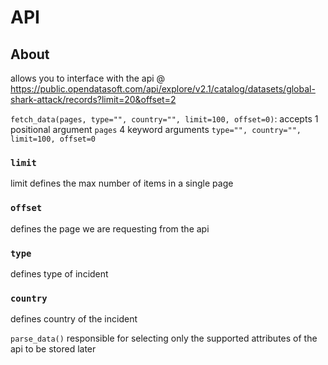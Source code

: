 # API
## About
allows you to interface with the api @ https://public.opendatasoft.com/api/explore/v2.1/catalog/datasets/global-shark-attack/records?limit=20&offset=2

`fetch_data(pages, type="", country="", limit=100, offset=0)`: accepts 
1 positional argument `pages`
4 keyword arguments `type="", country="", limit=100, offset=0`

### `limit`
limit defines the max number of items in a single page

### `offset`
defines the page we are requesting from the api

### `type`
defines type of incident
### `country`
defines country of the incident

`parse_data()`
responsible for selecting only the supported attributes of the api to be stored later

    


